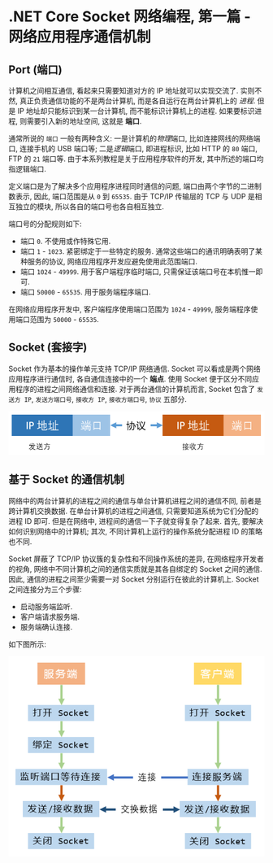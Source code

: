# .NET Core Socket 网络编程, 第一篇 - 网络应用程序通信机制

## Port (端口)

计算机之间相互通信, 看起来只需要知道对方的 IP 地址就可以实现交流了. 实则不然, 真正负责通信功能的不是两台计算机, 而是各自运行在两台计算机上的 *进程*. 但是 IP 地址却只能标识到某一台计算机, 而不能标识计算机上的进程. 如果要标识进程, 则需要引入新的地址空间, 这就是 **端口**.

通常所说的 `端口` 一般有两种含义: 一是计算机的*物理*端口, 比如连接网线的网络端口, 连接手机的 USB 端口等; 二是*逻辑*端口, 即进程标识, 比如 HTTP 的 `80` 端口, FTP 的 `21` 端口等. 由于本系列教程是关于应用程序软件的开发, 其中所述的端口均指逻辑端口.

定义端口是为了解决多个应用程序进程同时通信的问题, 端口由两个字节的二进制数表示, 因此, 端口范围是从 `0` 到 `65535`. 由于 TCP/IP 传输层的 TCP 与 UDP 是相互独立的模块, 所以各自的端口号也各自相互独立.

端口号的分配规则如下:

- 端口 `0`. 不使用或作特殊它用.
- 端口 `1` - `1023`. 紧密绑定于一些特定的服务. 通常这些端口的通讯明确表明了某种服务的协议, 网络应用程序开发应避免使用此范围端口.
- 端口 `1024` - `49999`. 用于客户端程序临时端口, 只需保证该端口号在本机惟一即可.
- 端口 `50000` - `65535`. 用于服务端程序端口.

在网络应用程序开发中, 客户端程序使用端口范围为 `1024` - `49999`, 服务端程序使用端口范围为 `50000` - `65535`.

## Socket (套接字)

Socket 作为基本的操作单元支持 TCP/IP 网络通信. Socket 可以看成是两个网络应用程序进行通信时, 各自通信连接中的一个 **端点**. 使用 Socket 便于区分不同应用程序的进程之间网络通信和连接. 对于两台通信的计算机而言, Socket 包含了 `发送方 IP`, `发送方端口号`, `接收方 IP`, `接收方端口号`, `协议` 五部分.

![Socket 组成](./images/dotnet-core-socket-networking-programming/02-communication-mechanism/socket-composition.png)

## 基于 Socket 的通信机制

网络中的两台计算机的进程之间的通信与单台计算机进程之间的通信不同, 前者是跨计算机交换数据. 在单台计算机的进程之间通信, 只需要知道系统为它们分配的进程 ID 即可. 但是在网络中, 进程间的通信一下子就变得复杂了起来. 首先, 要解决如何识别网络中的计算机; 其次, 不同计算机上运行的操作系统分配进程 ID 的策略也不同.

Socket 屏蔽了 TCP/IP 协议簇的复杂性和不同操作系统的差异, 在网络程序开发者的视角, 网络中不同计算机之间的通信实质就是其各自绑定的 Socket 之间的通信. 因此, 通信的进程之间至少需要一对 Socket 分别运行在彼此的计算机上. Socket 之间连接分为三个步骤:

- 启动服务端监听.
- 客户端请求服务端.
- 服务端确认连接.

如下图所示:

![Socket 之间连接过程](./images/dotnet-core-socket-networking-programming/02-communication-mechanism/socket-transmitting-data.png)
